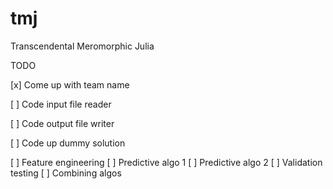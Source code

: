 tmj
===

Transcendental Meromorphic Julia

TODO

 [x] Come up with team name

 [ ] Code input file reader

 [ ] Code output file writer

 [ ] Code up dummy solution

   [ ] Feature engineering
   [ ] Predictive algo 1
   [ ] Predictive algo 2
   [ ] Validation testing
   [ ] Combining algos
